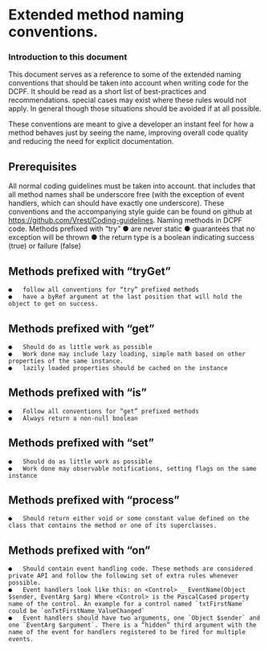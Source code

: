 # Extended method naming conventions.
### Introduction to this document
This document serves as a reference to some of the extended naming conventions that should be taken into account when writing code for the DCPF. It should be read as a short list of best-practices and recommendations. special cases may exist where these rules would not apply. In general though those situations should be avoided if at all possible.

These conventions are meant to give a developer an instant feel for how a method behaves just by seeing the name, improving overall code quality and reducing the need for explicit documentation.
## Prerequisites
All normal coding guidelines must be taken into account. that includes that all method names shall be underscore free (with the exception of event handlers, which can should have exactly one underscore). These conventions and the accompanying style guide can be found on github at https://github.com/Vrest/Coding-guidelines.
Naming methods in DCPF code.
Methods prefixed with “try” 
    ● are never static
    ●	guarantees that no exception will be thrown
    ●	the return type is a boolean indicating success (true) or failure (false)

## Methods prefixed with “tryGet”
    ●	follow all conventions for “try” prefixed methods
    ●	have a byRef argument at the last position that will hold the object to get on success.

## Methods prefixed with “get”
    ●	Should do as little work as possible
    ●	Work done may include lazy loading, simple math based on other properties of the same instance.
    ●	lazily loaded properties should be cached on the instance

## Methods prefixed with “is”
    ●	Follow all conventions for “get” prefixed methods
    ●	Always return a non-null boolean

## Methods prefixed with “set”
    ●	Should do as little work as possible
    ●	Work done may observable notifications, setting flags on the same instance

## Methods prefixed with “process” 
    ●	Should return either void or some constant value defined on the class that contains the method or one of its superclasses.

## Methods prefixed with “on”
    ●	Should contain event handling code. These methods are considered private API and follow the following set of extra rules whenever possible.
    ●	Event handlers look like this: on <Control> _ EventName(Object $sender, EventArg $arg) Where <Control> is the PascalCased property name of the control. An example for a control named `txtFirstName` could be `onTxtFirstName_ValueChanged` 
    ●	Event handlers should have two arguments, one `Object $sender` and one `EventArg $argument`. There is a “hidden” third argument with the name of the event for handlers registered to be fired for multiple events.
